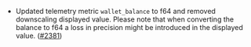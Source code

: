 - Updated telemetry metric `wallet_balance` to f64 and removed downscaling
  displayed value. Please note that when converting the balance to f64 a loss in
  precision might be introduced in the displayed value.
  ([#2381](https://github.com/informalsystems/ibc-rs/issues/2381))